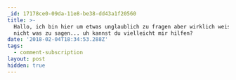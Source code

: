 ```yaml
---
_id: 17178ce0-09da-11e8-be38-dd43a1f20560
title: >-
  Hallo, ich bin hier um etwas unglaublich zu fragen aber wirklich weiss ich
  nicht was zu sagen... uh kannst du vielleicht mir hilfen?
date: '2018-02-04T18:34:53.288Z'
tags:
  - comment-subscription
layout: post
hidden: true
---
```

 
